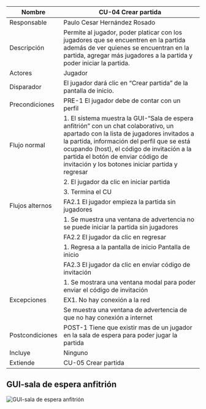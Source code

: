 ﻿| Nombre          | CU-04 Crear partida                                                                                                                                                                                                                                                                                                       |
|-----------------|---------------------------------------------------------------------------------------------------------------------------------------------------------------------------------------------------------------------------------------------------------------------------------------------------------------------------|
| Responsable     | Paulo Cesar Hernández Rosado                                                                                                                                                                                                                                                                                              |
| Descripción     | Permite al jugador, poder platicar con los jugadores que se encuentren en la partida además de ver quienes se encuentran en la partida, agregar más jugadores a la partida y poder iniciar la partida.                                                                                                                    |
| Actores         | Jugador                                                                                                                                                                                                                                                                                                                   |
| Disparador      | El jugador dará clic en “Crear partida” de la pantalla de inicio.                                                                                                                                                                                                                                                         |
| Precondiciones  | PRE-1 El jugador debe de contar con un perfil                                                                                                                                                                                                                                                                             |
| Flujo normal    | 1. El sistema muestra la GUI-“Sala de espera anfitrión” con un chat colaborativo, un apartado con la lista de jugadores invitados a la partida, información del perfil que se está ocupando (host), el código de invitación a la partida el botón de enviar código de invitación y los botones iniciar partida y regresar |
|                 | 2. El jugador da clic en iniciar partida                                                                                                                                                                                                                                                                                  |
|                 | 3. Termina el CU                                                                                                                                                                                                                                                                                                          |
| Flujos alternos | FA2.1 El jugador empieza la partida sin jugadores                                                                                                                                                                                                                                                                         |
|                 | 1. Se muestra una ventana de advertencia no se puede iniciar la partida sin jugadores                                                                                                                                                                                                                                     |
|                 | FA2.2 El jugador da clic en regresar                                                                                                                                                                                                                                                                                      |
|                 | 1. Regresa a la pantalla de inicio Pantalla de inicio                                                                                                                                                                                                                                                                     |
|                 | FA2.3 El jugador da clic en enviar código de invitación                                                                                                                                                                                                                                                                   |
|                 | 1. Se mostrara una ventana modal para poder enviar el código de invitación                                                                                                                                                                                                                                                |
| Excepciones     | EX1. No hay conexión a la red                                                                                                                                                                                                                                                                                             |
|                 | Se muestra una ventana de advertencia de que no hay conexión a internet                                                                                                                                                                                                                                                   |
| Postcondiciones | POST-1 Tiene que existir mas de un jugador en la sala de espera para poder jugar la partida                                                                                                                                                                                                                               |
| Incluye         | Ninguno                                                                                                                                                                                                                                                                                                                   |
| Extiende        | CU-05 Crear partida   
## GUI-sala de espera anfitrión
![GUI-sala de espera anfitrión](https://user-images.githubusercontent.com/56269540/191651105-d8e246af-136c-48ff-b58e-336b9a317cc0.png)
